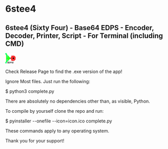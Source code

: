 # 6stee4

## 6stee4 (Sixty Four) - Base64 EDPS - Encoder, Decoder, Printer, Script - For Terminal (including CMD)

![6stee4](icon.ico)

Check Release Page to find the .exe version of the app!

Ignore Most files. Just run the following:

$ python3 complete.py

There are absolutely no dependencies other than, as visible, Python.

To compile by yourself clone the repo and run:

$ pyinstaller --onefile --icon=icon.ico complete.py

These commands apply to any operating system.

Thank you for your support!
